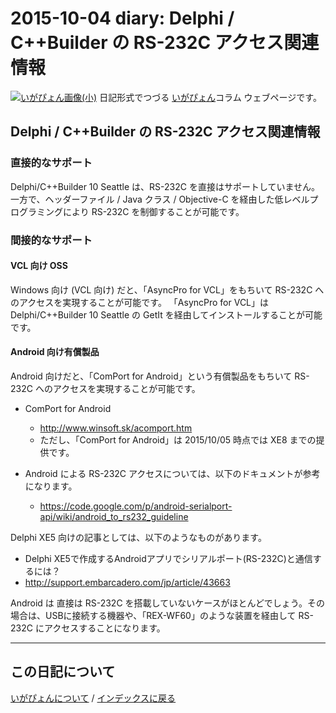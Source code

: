 2015-10-04 diary: Delphi / C++Builder の RS-232C アクセス関連情報
=====================================================================================================
[![いがぴょん画像(小)](https://igapyon.github.io/diary/images/iga200306s.jpg "いがぴょん")](https://igapyon.github.io/diary/memo/memoigapyon.html) 日記形式でつづる [いがぴょん](https://igapyon.github.io/diary/memo/memoigapyon.html)コラム ウェブページです。

## Delphi / C++Builder の RS-232C アクセス関連情報


### 直接的なサポート

Delphi/C++Builder 10 Seattle は、RS-232C を直接はサポートしていません。
一方で、ヘッダーファイル / Java クラス / Objective-C を経由した低レベルプログラミングにより RS-232C を制御することが可能です。


### 間接的なサポート


#### VCL 向け OSS

Windows 向け (VCL 向け) だと、「AsyncPro for VCL」をもちいて RS-232C へのアクセスを実現することが可能です。
「AsyncPro for VCL」は Delphi/C++Builder 10 Seattle の GetIt を経由してインストールすることが可能です。


#### Android 向け有償製品

Android 向けだと、「ComPort for Android」という有償製品をもちいて RS-232C へのアクセスを実現することが可能です。


* ComPort for Android
  * http://www.winsoft.sk/acomport.htm
  * ただし、「ComPort for Android」は 2015/10/05 時点では XE8 までの提供です。



* Android による RS-232C アクセスについては、以下のドキュメントが参考になります。
  * https://code.google.com/p/android-serialport-api/wiki/android_to_rs232_guideline


Delphi XE5 向けの記事としては、以下のようなものがあります。

*  Delphi XE5で作成するAndroidアプリでシリアルポート(RS-232C)と通信するには？
  * http://support.embarcadero.com/jp/article/43663


Android は 直接は RS-232C を搭載していないケースがほとんどでしょう。その場合は、USBに接続する機器や、「REX-WF60」のような装置を経由して RS-232C にアクセスすることになります。



----------------------------------------------------------------------------------------------------

## この日記について
[いがぴょんについて](https://igapyon.github.io/diary/memo/memoigapyon.html) / [インデックスに戻る](https://igapyon.github.io/diary/idxall.html)
